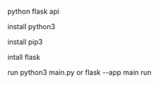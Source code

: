 python flask api

install python3

install pip3

intall flask

run python3 main.py or flask --app main run
